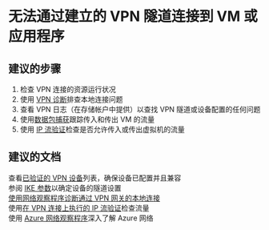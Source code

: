 <properties
    pageTitle="unable to connect to vm or application via established vpn tunnel"
    description="无法通过建立的 VPN 隧道连接到 VM 或应用程序"
    service="microsoft.network"
    resource="virtualnetworks"
    authors="radwiv"
    displayOrder=""
    selfHelpType="generic"
    supportTopicIds="32584881"
    resourceTags=""
    productPesIds="15526"
    cloudEnvironments="public"
/>


# <a name="unable-to-connect-to-vm-or-application-via-established-vpn-tunnel"></a>无法通过建立的 VPN 隧道连接到 VM 或应用程序

## <a name="recommended-steps"></a>**建议的步骤**

1. 检查 VPN 连接的资源运行状况
2. 使用 [VPN 诊断](data-blade:microsoft_azure_network.networkwatchervpndiagnosticsblade)排查本地连接问题
3. 查看 VPN 日志（在存储帐户中提供）以查找 VPN 隧道或设备配置的任何问题
4. 使用[数据包捕获](data-blade:microsoft_azure_network.networkwatcherpacketcaptureblade)跟踪传入和传出 VM 的流量
5. 使用 [IP 流验证](data-blade:microsoft_azure_network.verifyipflowblade)检查是否允许传入或传出虚拟机的流量

## <a name="recommended-documents"></a>**建议的文档**
查看[已验证的 VPN 设备](https://docs.microsoft.com/azure/vpn-gateway/vpn-gateway-about-vpn-devices#a-namedevicetableavalidated-vpn-devices-and-device-configuration-guides)列表，确保设备已配置并且兼容<br>
参阅 [IKE 参数](https://docs.microsoft.com/azure/vpn-gateway/vpn-gateway-about-vpn-devices#a-nameipsecaipsecike-parameters)以确定设备的隧道设置<br>
[使用网络观察程序诊断通过 VPN 网关的本地连接](https://docs.microsoft.com/azure/network-watcher/network-watcher-diagnose-on-premises-connectivity)<br>
使用[在 VPN 连接上执行的 IP 流验证](https://docs.microsoft.com/azure/network-watcher/network-watcher-check-ip-flow-verify-portal)检查流量<br>
使用 [Azure 网络观察程序](https://azure.microsoft.com/services/network-watcher/)深入了解 Azure 网络

